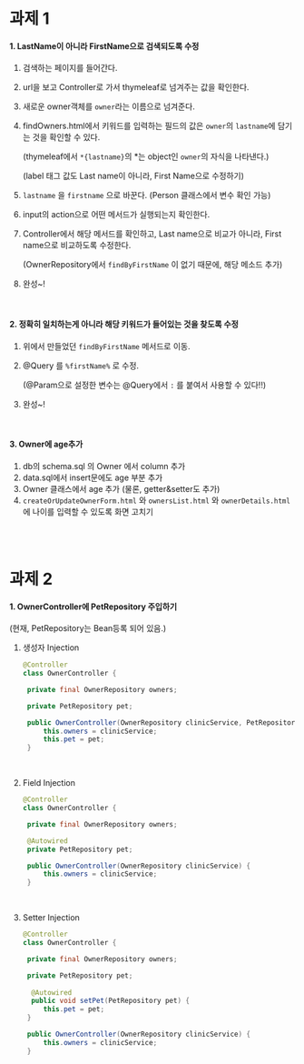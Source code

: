 # 과제 1

#### 1. LastName이 아니라 FirstName으로 검색되도록 수정

1. 검색하는 페이지를 들어간다.

2. url을 보고 Controller로 가서 thymeleaf로 넘겨주는 값을 확인한다.

3. 새로운 owner객체를 `owner`라는 이름으로 넘겨준다.

4. findOwners.html에서 키워드를 입력하는 필드의 값은 `owner`의 `lastname`에 담기는 것을 확인할 수 있다.

   (thymeleaf에서 `*{lastname}`의 *는 object인 `owner`의 자식을 나타낸다.)

   (label 태그 값도 Last name이 아니라, First Name으로 수정하기)

5. `lastname` 을 `firstname` 으로 바꾼다. (Person 클래스에서 변수 확인 가능)

6. input의 action으로 어떤 메서드가 실행되는지 확인한다.

7. Controller에서 해당 메서드를 확인하고, Last name으로 비교가 아니라, First name으로 비교하도록 수정한다.

   (OwnerRepository에서 `findByFirstName` 이 없기 때문에, 해당 메소드 추가)

8. 완성~!





<br />

#### 2. 정확히 일치하는게 아니라 해당 키워드가 들어있는 것을 찾도록 수정

1. 위에서 만들었던 `findByFirstName` 메서드로 이동.

2. @Query 를 `%firstName%` 로 수정.

   (@Param으로 설정한 변수는 @Query에서 `:` 를 붙여서 사용할 수 있다!!)

3. 완성~!







<br />

#### 3. Owner에 age추가

1. db의 schema.sql 의 Owner 에서 column 추가
2. data.sql에서 insert문에도 age 부분 추가
3. Owner 클래스에서 age 추가 (물론, getter&setter도 추가)
4. `createOrUpdateOwnerForm.html` 와 `ownersList.html` 와 `ownerDetails.html` 에 나이를 입력할 수 있도록 화면 고치기







<br /><br />

# 과제 2

#### 1. OwnerController에 PetRepository 주입하기

(현재, PetRepository는 Bean등록 되어 있음.)

1. 생성자 Injection

   ```java
   @Controller
   class OwnerController {
   
   	private final OwnerRepository owners;
   
   	private PetRepository pet;
   
   	public OwnerController(OwnerRepository clinicService, PetRepository pet) {
   		this.owners = clinicService;
   		this.pet = pet;
   	}
   
   ```

<br />

2. Field Injection

   ```java
   @Controller
   class OwnerController {
   
   	private final OwnerRepository owners;
   
   	@Autowired
   	private PetRepository pet;
   
   	public OwnerController(OwnerRepository clinicService) {
   		this.owners = clinicService;
   	}
   
   ```

   



<br />

3. Setter Injection

   ```java
   @Controller
   class OwnerController {
   
   	private final OwnerRepository owners;
   
   	private PetRepository pet;
     
     @Autowired
     public void setPet(PetRepository pet) {
   		this.pet = pet;
   	}
   
   	public OwnerController(OwnerRepository clinicService) {
   		this.owners = clinicService;
   	}
   
   	
   ```

   
